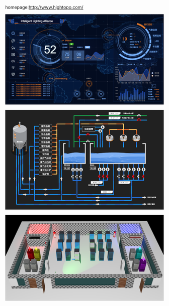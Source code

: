 homepage:http://www.hightopo.com/

![image](https://raw.githubusercontent.com/webliuxiang/ImgFolder/master/1.png)

![image](https://raw.githubusercontent.com/webliuxiang/ImgFolder/master/2.png)

![image](https://raw.githubusercontent.com/webliuxiang/ImgFolder/master/3_1.png)
